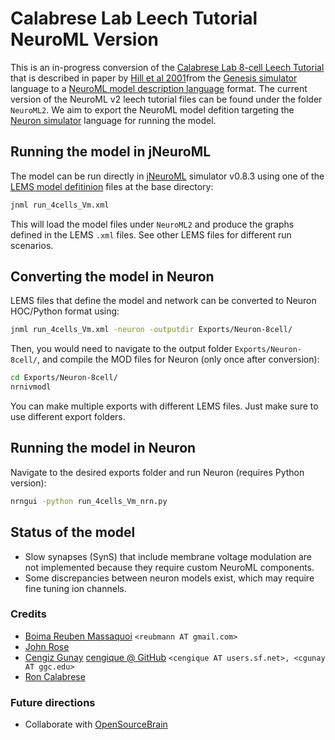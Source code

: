 # Calabrese Lab Leech Tutorial NeuroML Version #

This is an in-progress conversion of
the
[Calabrese Lab 8-cell Leech Tutorial](http://www.biology.emory.edu/research/Calabrese/INTRO/INDEX.HTML) that
is described in paper
by
[Hill et al 2001](http://www.biology.emory.edu/research/Calabrese/papers/Hill%20et%20al%202001%20J%20Compu%20Neuro.pdf)from
the [Genesis simulator](http://genesis-sim.org/GENESIS) language to
a [NeuroML model description language](https://www.neuroml.org/home)
format. The current version of the NeuroML v2 leech tutorial files can
be found under the folder `NeuroML2`. We aim to export the NeuroML
model defition targeting
the [Neuron simulator](https://www.neuron.yale.edu) language for
running the model.

## Running the model in jNeuroML

The model can be run directly
in [jNeuroML](https://github.com/NeuroML/jNeuroML) simulator v0.8.3
using one of the [LEMS model defitinion](http://lems.github.io/LEMS/)
files at the base directory:

```bash
jnml run_4cells_Vm.xml
```

This will load the model files under `NeuroML2` and produce the graphs
defined in the LEMS `.xml` files. See other LEMS files for different
run scenarios.

## Converting the model in Neuron

LEMS files that define the model and network can be converted to
Neuron HOC/Python format using:

```bash
jnml run_4cells_Vm.xml -neuron -outputdir Exports/Neuron-8cell/
```

Then, you would need to navigate to the output folder
`Exports/Neuron-8cell/`, and compile the MOD files for Neuron (only
once after conversion):

```bash
cd Exports/Neuron-8cell/
nrnivmodl
```

You can make multiple exports with different LEMS files. Just make
sure to use different export folders.

## Running the model in Neuron

Navigate to the desired exports folder and run Neuron (requires Python
version):

```bash
nrngui -python run_4cells_Vm_nrn.py
```

## Status of the model

- Slow synapses (SynS) that include membrane voltage modulation are
  not implemented because they require custom NeuroML components.
- Some discrepancies between neuron models exist, which may require
  fine tuning ion channels.

### Credits

- [Boima Reuben Massaquoi](https://www.linkedin.com/in/b-m-19099/) `<reubmann AT gmail.com>`
- [John Rose](https://www.linkedin.com/in/john-rose-42007612b/)
- [Cengiz Gunay](https://www.linkedin.com/in/cengiz-gunay-5010a89/) [cengique @ GitHub](https://github.com/cengique) `<cengique AT users.sf.net>, <cgunay AT ggc.edu>`
- [Ron Calabrese](http://www.biology.emory.edu/index.cfm?faculty=20)

### Future directions

* Collaborate with [OpenSourceBrain](http://opensourcebrain.org)

